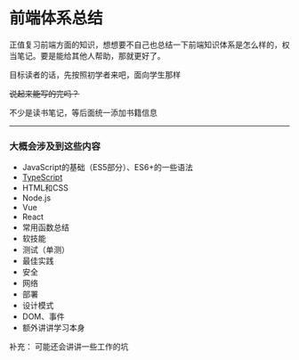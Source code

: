 # 前端体系总结

正值复习前端方面的知识，想想要不自己也总结一下前端知识体系是怎么样的，权当笔记。要是能给其他人帮助，那就更好了。

目标读者的话，先按照初学者来吧，面向学生那样

~~说起来能写的完吗？~~

不少是读书笔记，等后面统一添加书籍信息

***

### 大概会涉及到这些内容

* JavaScript的基础（ES5部分）、ES6+的一些语法
* [TypeScript](./typescript/index.md)
* HTML和CSS
* Node.js
* Vue
* React
* 常用函数总结
* 软技能
* 测试（单测）
* 最佳实践
* 安全
* 网络
* 部署
* 设计模式
* DOM、事件
* 额外讲讲学习本身



补充： 可能还会讲讲一些工作的坑